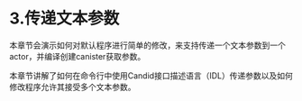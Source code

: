 # 3.传递文本参数

本章节会演示如何对默认程序进行简单的修改，来支持传递一个文本参数到一个actor，并编译创建canister获取参数。

本章节讲解了如何在命令行中使用Candid接口描述语言（IDL）传递参数以及如何修改程序允许其接受多个文本参数。

